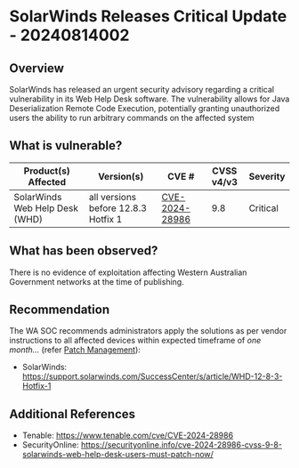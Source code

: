 # SolarWinds Releases Critical Update - 20240814002

## Overview

SolarWinds has released an urgent security advisory regarding a critical vulnerability in its Web Help Desk software. The vulnerability allows for Java Deserialization Remote Code Execution, potentially granting unauthorized users the ability to run arbitrary commands on the affected system

## What is vulnerable?

| Product(s) Affected | Version(s) | CVE # | CVSS v4/v3 | Severity |
|---------------------|------------|-------|------------|----------|
| SolarWinds Web Help Desk (WHD) | all versions before 12.8.3 Hotfix 1 | [CVE-2024-28986](https://nvd.nist.gov/vuln/detail/CVE-2024-28986) |  9.8 | Critical |

## What has been observed?

There is no evidence of exploitation affecting Western Australian Government networks at the time of publishing.

## Recommendation

The WA SOC recommends administrators apply the solutions as per vendor instructions to all affected devices within expected timeframe of *one month...* (refer [Patch Management](../guidelines/patch-management.md)):

- SolarWinds: <https://support.solarwinds.com/SuccessCenter/s/article/WHD-12-8-3-Hotfix-1>

## Additional References

- Tenable: <https://www.tenable.com/cve/CVE-2024-28986>
- SecurityOnline: <https://securityonline.info/cve-2024-28986-cvss-9-8-solarwinds-web-help-desk-users-must-patch-now/>
